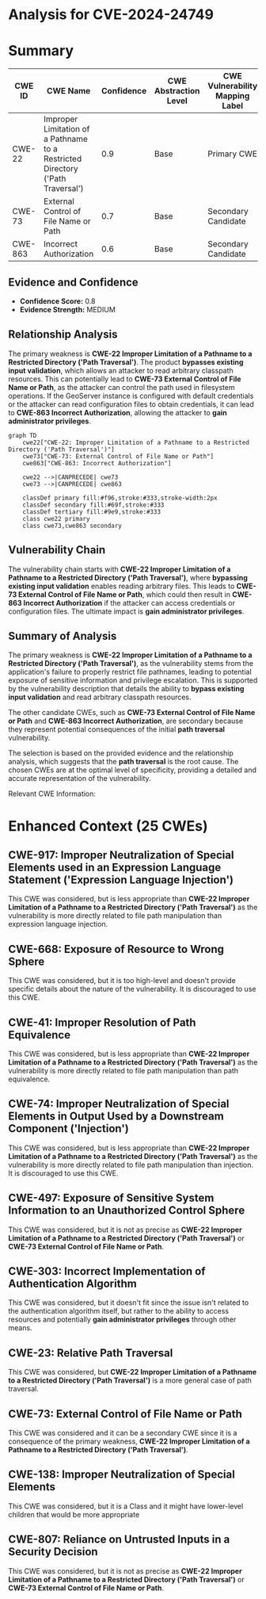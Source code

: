 # Analysis for CVE-2024-24749

# Summary

| CWE ID    | CWE Name                                                                                                   | Confidence | CWE Abstraction Level | CWE Vulnerability Mapping Label | CWE-Vulnerability Mapping Notes |
| --------- | ---------------------------------------------------------------------------------------------------------- | ---------- | ----------------------- | ------------------------------- | ------------------------------- |
| CWE-22    | Improper Limitation of a Pathname to a Restricted Directory ('Path Traversal')                               | 0.9        | Base                    | Primary CWE                     | Allowed                         |
| CWE-73    | External Control of File Name or Path                                                                      | 0.7        | Base                    | Secondary Candidate             | Allowed                         |
| CWE-863    | Incorrect Authorization                                                                               | 0.6        | Base                    | Secondary Candidate             | Allowed                         |

## Evidence and Confidence

*   **Confidence Score:** 0.8
*   **Evidence Strength:** MEDIUM

## Relationship Analysis

The primary weakness is **CWE-22 Improper Limitation of a Pathname to a Restricted Directory ('Path Traversal')**. The product **bypasses existing input validation**, which allows an attacker to read arbitrary classpath resources. This can potentially lead to **CWE-73 External Control of File Name or Path**, as the attacker can control the path used in filesystem operations. If the GeoServer instance is configured with default credentials or the attacker can read configuration files to obtain credentials, it can lead to **CWE-863 Incorrect Authorization**, allowing the attacker to **gain administrator privileges**.

```mermaid
graph TD
    cwe22["CWE-22: Improper Limitation of a Pathname to a Restricted Directory ('Path Traversal')"]
    cwe73["CWE-73: External Control of File Name or Path"]
    cwe863["CWE-863: Incorrect Authorization"]

    cwe22 -->|CANPRECEDE| cwe73
    cwe73 -->|CANPRECEDE| cwe863
    
    classDef primary fill:#f96,stroke:#333,stroke-width:2px
    classDef secondary fill:#69f,stroke:#333
    classDef tertiary fill:#9e9,stroke:#333
    class cwe22 primary
    class cwe73,cwe863 secondary
```

## Vulnerability Chain

The vulnerability chain starts with **CWE-22 Improper Limitation of a Pathname to a Restricted Directory ('Path Traversal')**, where **bypassing existing input validation** enables reading arbitrary files. This leads to **CWE-73 External Control of File Name or Path**, which could then result in **CWE-863 Incorrect Authorization** if the attacker can access credentials or configuration files. The ultimate impact is **gain administrator privileges**.

## Summary of Analysis

The primary weakness is **CWE-22 Improper Limitation of a Pathname to a Restricted Directory ('Path Traversal')**, as the vulnerability stems from the application's failure to properly restrict file pathnames, leading to potential exposure of sensitive information and privilege escalation. This is supported by the vulnerability description that details the ability to **bypass existing input validation** and read arbitrary classpath resources.

The other candidate CWEs, such as **CWE-73 External Control of File Name or Path** and **CWE-863 Incorrect Authorization**, are secondary because they represent potential consequences of the initial **path traversal** vulnerability.

The selection is based on the provided evidence and the relationship analysis, which suggests that the **path traversal** is the root cause. The chosen CWEs are at the optimal level of specificity, providing a detailed and accurate representation of the vulnerability.

Relevant CWE Information:

# Enhanced Context (25 CWEs)

## CWE-917: Improper Neutralization of Special Elements used in an Expression Language Statement ('Expression Language Injection')
This CWE was considered, but is less appropriate than **CWE-22 Improper Limitation of a Pathname to a Restricted Directory ('Path Traversal')** as the vulnerability is more directly related to file path manipulation than expression language injection.

## CWE-668: Exposure of Resource to Wrong Sphere
This CWE was considered, but it is too high-level and doesn't provide specific details about the nature of the vulnerability. It is discouraged to use this CWE.

## CWE-41: Improper Resolution of Path Equivalence
This CWE was considered, but is less appropriate than **CWE-22 Improper Limitation of a Pathname to a Restricted Directory ('Path Traversal')** as the vulnerability is more directly related to file path manipulation than path equivalence.

## CWE-74: Improper Neutralization of Special Elements in Output Used by a Downstream Component ('Injection')
This CWE was considered, but is less appropriate than **CWE-22 Improper Limitation of a Pathname to a Restricted Directory ('Path Traversal')** as the vulnerability is more directly related to file path manipulation than injection. It is discouraged to use this CWE.

## CWE-497: Exposure of Sensitive System Information to an Unauthorized Control Sphere
This CWE was considered, but it is not as precise as **CWE-22 Improper Limitation of a Pathname to a Restricted Directory ('Path Traversal')** or **CWE-73 External Control of File Name or Path**.

## CWE-303: Incorrect Implementation of Authentication Algorithm
This CWE was considered, but it doesn't fit since the issue isn't related to the authentication algorithm itself, but rather to the ability to access resources and potentially **gain administrator privileges** through other means.

## CWE-23: Relative Path Traversal
This CWE was considered, but **CWE-22 Improper Limitation of a Pathname to a Restricted Directory ('Path Traversal')** is a more general case of path traversal.

## CWE-73: External Control of File Name or Path
This CWE was considered and it can be a secondary CWE since it is a consequence of the primary weakness, **CWE-22 Improper Limitation of a Pathname to a Restricted Directory ('Path Traversal')**.

## CWE-138: Improper Neutralization of Special Elements
This CWE was considered, but it is a Class and it might have lower-level children that would be more appropriate

## CWE-807: Reliance on Untrusted Inputs in a Security Decision
This CWE was considered, but it is not as precise as **CWE-22 Improper Limitation of a Pathname to a Restricted Directory ('Path Traversal')** or **CWE-73 External Control of File Name or Path**.